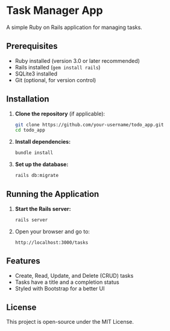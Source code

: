 # Task Manager App

A simple Ruby on Rails application for managing tasks.

## Prerequisites

- Ruby installed (version 3.0 or later recommended)
- Rails installed (`gem install rails`)
- SQLite3 installed
- Git (optional, for version control)

## Installation

1. **Clone the repository** (if applicable):

   ```sh
   git clone https://github.com/your-username/todo_app.git
   cd todo_app
   ```

2. **Install dependencies:**

   ```sh
   bundle install
   ```

3. **Set up the database:**

   ```sh
   rails db:migrate
   ```

## Running the Application

1. **Start the Rails server:**

   ```sh
   rails server
   ```

2. Open your browser and go to:

   ```
   http://localhost:3000/tasks
   ```

## Features

- Create, Read, Update, and Delete (CRUD) tasks
- Tasks have a title and a completion status
- Styled with Bootstrap for a better UI

## License

This project is open-source under the MIT License.
